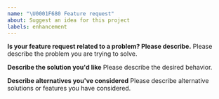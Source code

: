 ```yaml
---
name: "\U0001F680 Feature request"
about: Suggest an idea for this project
labels: enhancement
---
```


<!--
Thank you for suggesting an idea to make Graphback better.

Please fill in as much of the template below as you're able.
-->

**Is your feature request related to a problem? Please describe.**
Please describe the problem you are trying to solve.

**Describe the solution you'd like**
Please describe the desired behavior.

**Describe alternatives you've considered**
Please describe alternative solutions or features you have considered.
